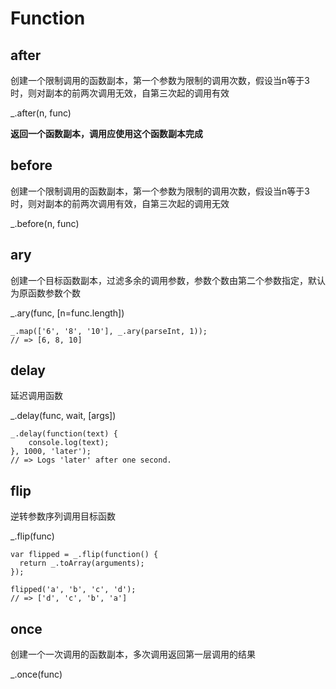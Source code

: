 # Function

## after

创建一个限制调用的函数副本，第一个参数为限制的调用次数，假设当n等于3时，则对副本的前两次调用无效，自第三次起的调用有效

_.after(n, func)

**返回一个函数副本，调用应使用这个函数副本完成**

## before

创建一个限制调用的函数副本，第一个参数为限制的调用次数，假设当n等于3时，则对副本的前两次调用有效，自第三次起的调用无效

_.before(n, func)

## ary

创建一个目标函数副本，过滤多余的调用参数，参数个数由第二个参数指定，默认为原函数参数个数

_.ary(func, [n=func.length])

	_.map(['6', '8', '10'], _.ary(parseInt, 1));
	// => [6, 8, 10]

## delay

延迟调用函数

_.delay(func, wait, [args])

	_.delay(function(text) {
	  	console.log(text);
	}, 1000, 'later');
	// => Logs 'later' after one second.

## flip

逆转参数序列调用目标函数

_.flip(func)

	var flipped = _.flip(function() {
	  return _.toArray(arguments);
	});
	 
	flipped('a', 'b', 'c', 'd');
	// => ['d', 'c', 'b', 'a']

## once

创建一个一次调用的函数副本，多次调用返回第一层调用的结果

_.once(func)











































